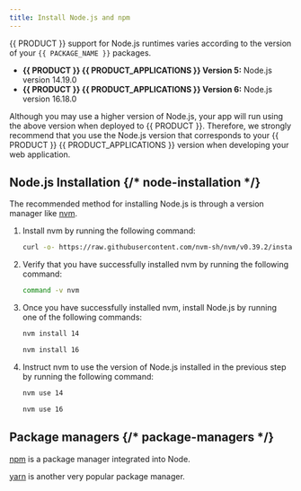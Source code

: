 ```yaml
---
title: Install Node.js and npm
---
```


{{ PRODUCT }} support for Node.js runtimes varies according to the version of your `{{ PACKAGE_NAME }}` packages.

- **{{ PRODUCT }} {{ PRODUCT_APPLICATIONS }} Version 5:** Node.js version 14.19.0
- **{{ PRODUCT }} {{ PRODUCT_APPLICATIONS }} Version 6:** Node.js version 16.18.0

Although you may use a higher version of Node.js, your app will run using the above version when deployed to {{ PRODUCT }}. Therefore, we strongly recommend that you use the Node.js version that corresponds to your {{ PRODUCT }} {{ PRODUCT_APPLICATIONS }} version when developing your web application.

## Node.js Installation {/* node-installation */}

The recommended method for installing Node.js is through a version manager like [nvm](https://github.com/nvm-sh/nvm).

1.  Install nvm by running the following command:

    ```bash
    curl -o- https://raw.githubusercontent.com/nvm-sh/nvm/v0.39.2/install.sh | bash
    ```

2.  Verify that you have successfully installed nvm by running the following command:


    ```bash
    command -v nvm
    ```

3.  Once you have successfully installed nvm, install Node.js by running one of the following commands:

    <SnippetGroup>

    ```bash tabLabel="{{ PRODUCT }} Version 5"
    nvm install 14
    ```

    ```bash tabLabel="{{ PRODUCT }} Version 6"
    nvm install 16
    ```

    </SnippetGroup>

4.  Instruct nvm to use the version of Node.js installed in the previous step by running the following command:

    <SnippetGroup>

    ```bash tabLabel="{{ PRODUCT }} Version 5"
    nvm use 14
    ```

    ```bash tabLabel="{{ PRODUCT }} Version 6"
    nvm use 16
    ```

    </SnippetGroup>

## Package managers {/* package-managers */}

[npm](https://www.npmjs.com/) is a package manager integrated into Node.

[yarn](https://classic.yarnpkg.com/en/docs/cli/) is another very popular package manager.
